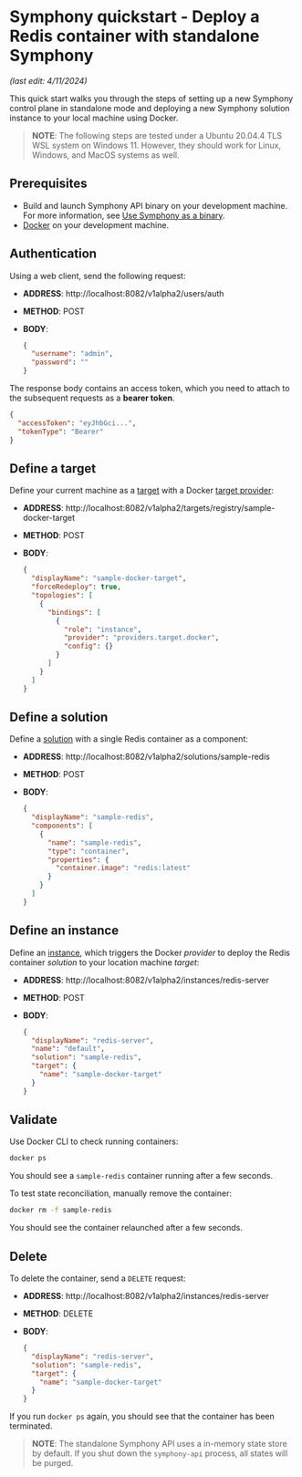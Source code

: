 # Symphony quickstart - Deploy a Redis container with standalone Symphony

_(last edit: 4/11/2024)_

This quick start walks you through the steps of setting up a new Symphony control plane in standalone mode and deploying a new Symphony solution instance to your local machine using Docker.

> **NOTE**: The following steps are tested under a Ubuntu 20.04.4 TLS WSL system on Windows 11. However, they should work for Linux, Windows, and MacOS systems as well.

## Prerequisites

* Build and launch Symphony API binary on your development machine. For more information, see [Use Symphony as a binary](./quick_start_binary.md).
* [Docker](https://www.docker.com/) on your development machine.

## Authentication

Using a web client, send the following request:

* **ADDRESS**: http://localhost:8082/v1alpha2/users/auth
* **METHOD**: POST
* **BODY**:

  ```json
  {
    "username": "admin",
    "password": ""
  }
  ```

The response body contains an access token, which you need to attach to the subsequent requests as a **bearer token**.

```json
{
  "accessToken": "eyJhbGci...",
  "tokenType": "Bearer"
}
```

## Define a target

Define your current machine as a [target](../concepts/unified-object-model/target.md) with a Docker [target provider](../providers/target_provider.md):

* **ADDRESS**: http://localhost:8082/v1alpha2/targets/registry/sample-docker-target
* **METHOD**: POST
* **BODY**:

  ```json
  {
    "displayName": "sample-docker-target",
    "forceRedeploy": true,
    "topologies": [
      {
        "bindings": [
          {
            "role": "instance",
            "provider": "providers.target.docker",
            "config": {}
          }
        ]
      }
    ]
  }
  ```

## Define a solution

Define a [solution](../concepts/unified-object-model/solution.md) with a single Redis container as a component:

* **ADDRESS**: http://localhost:8082/v1alpha2/solutions/sample-redis
* **METHOD**: POST
* **BODY**:

  ```json
  {
    "displayName": "sample-redis",
    "components": [
      {
        "name": "sample-redis",
        "type": "container",
        "properties": {
          "container.image": "redis:latest"
        }
      }
    ]
  }
  ```

## Define an instance

Define an [instance](../concepts/unified-object-model/instance.md), which triggers the Docker *provider* to deploy the Redis container *solution* to your location machine *target*:

* **ADDRESS**: http://localhost:8082/v1alpha2/instances/redis-server
* **METHOD**: POST
* **BODY**:

  ```json
  {
    "displayName": "redis-server",
    "name": "default",
    "solution": "sample-redis",
    "target": {
      "name": "sample-docker-target"
    }        
  }
  ```

## Validate

Use Docker CLI to check running containers:

```bash
docker ps
```

You should see a `sample-redis` container running after a few seconds.

To test state reconciliation, manually remove the container:

```bash
docker rm -f sample-redis
```

You should see the container relaunched after a few seconds.

## Delete

To delete the container, send a `DELETE` request:

* **ADDRESS**: http://localhost:8082/v1alpha2/instances/redis-server
* **METHOD**: DELETE
* **BODY**:

  ```json
  {
    "displayName": "redis-server",
    "solution": "sample-redis",
    "target": {
      "name": "sample-docker-target"
    }        
  }
  ```

If you run `docker ps` again, you should see that the container has been terminated.

> **NOTE**: The standalone Symphony API uses a in-memory state store by default. If you shut down the `symphony-api` process, all states will be purged.

